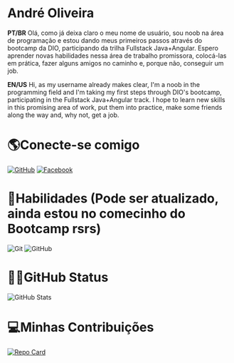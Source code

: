 # André Oliveira
**PT/BR** Olá, como já deixa claro o meu nome de usuário, sou noob na área de programação e estou dando meus primeiros passos através do bootcamp da DIO, participando da trilha Fullstack Java+Angular. Espero aprender novas habilidades nessa área de trabalho promissora, colocá-las em prática, fazer alguns amigos no caminho e, porque não, conseguir um job.

**EN/US** Hi, as my username already makes clear, I'm a noob in the programming field and I'm taking my first steps through DIO's bootcamp, participating in the Fullstack Java+Angular track. I hope to learn new skills in this promising area of work, put them into practice, make some friends along the way and, why not, get a job.
# 🌎Conecte-se comigo
[![GitHub](https://img.shields.io/badge/Github-000?style=for-the-badge&logo=Github&logoColor=0E76A8)](https://github.com/thenoobcoder86) [![Facebook](https://img.shields.io/badge/Facebook-000?style=for-the-badge&logo=facebook)](https://www.facebook.com/andre.oliveira886/)
# 🥋Habilidades (Pode ser atualizado, ainda estou no comecinho do Bootcamp rsrs)
![Git](https://img.shields.io/badge/git-%23F05033.svg?style=for-the-badge&logo=git&logoColor=white) ![GitHub](https://img.shields.io/badge/github-%23121011.svg?style=for-the-badge&logo=github&logoColor=white)

# 👶🏻GitHub Status
![GitHub Stats](https://github-readme-stats.vercel.app/api?username=thenoobcoder86&theme=tokyonight&show_icons=true)

# 💻Minhas Contribuições
[![Repo Card](https://github-readme-stats.vercel.app/api/pin/?username=thenoobcoder86&repo=dio-lab-open-source&theme=tokyonight&show_icons=true)](https://github.com/thenoobcoder86/dio-lab-open-source)
